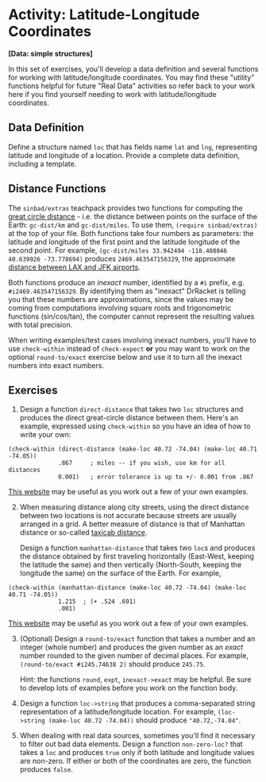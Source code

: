 # Activity: Latitude-Longitude Coordinates
**[Data: simple structures]**

In this set of exercises, you'll develop a data definition and several functions for working with latitude/longitude coordinates. You may find these "utility" functions helpful for future "Real Data" activities so refer back to your work here if you find yourself needing to work with latitude/longitude coordinates.

## Data Definition

Define a structure named `loc` that has fields name `lat` and `lng`, representing latitude and longitude of a location. Provide a complete data definition, including a template.


## Distance Functions

The `sinbad/extras` teachpack provides two functions for computing the [great circle distance](https://en.wikipedia.org/wiki/Great-circle_distance) - i.e. the distance between points on the surface of the Earth: `gc-dist/km` and `gc-dist/miles`. To use them, `(require sinbad/extras)` at the top of your file. Both functions take four numbers as parameters: the latitude and longitude of the first point and the latitude longitude of the second point. For example, `(gc-dist/miles 33.942494 -118.408046 40.639926 -73.778694)` produces `2469.463547156329`, the approximate [distance between LAX and JFK airports](http://www.gcmap.com/mapui?P=LAX-JFK).

Both functions produce an *inexact* number, identified by a `#i` prefix, e.g. `#i2469.463547156329`. By identifying them as "inexact" DrRacket is telling you that these numbers are approximations, since the values may be coming from computations involving square roots and trigonometric functions (sin/cos/tan), the computer cannot represent the resulting values with total precision.

When writing examples/test cases involving inexact numbers, you'll have to use `check-within` instead of `check-expect` **or** you may want to work on the optional `round-to/exact` exercise below and use it to turn all the inexact numbers into exact numbers.


## Exercises

1. Design a function `direct-distance` that takes two `loc` structures and produces the direct great-circle distance between them. Here's an example, expressed using `check-within` so you have an idea of how to write your own:

````
(check-within (direct-distance (make-loc 40.72 -74.04) (make-loc 40.71 -74.05))
              .867     ; miles -- if you wish, use km for all distances
              0.001)   ; error tolerance is up to +/- 0.001 from .867
````

   [This website](http://www.onlineconversion.com/map_greatcircle_distance.htm) may be useful as you work out a few of your own examples.

2. When measuring distance along city streets, using the direct distance between two locations is not accurate because streets are usually arranged in a grid. A better measure of distance is that of Manhattan distance or so-called [taxicab distance](https://en.wikipedia.org/wiki/Taxicab_geometry). 

   Design a function `manhattan-distance` that takes two `loc`s and produces the distance obtained by first traveling horizontally (East-West, keeping the latitude the same) and then vertically (North-South, keeping the longitude the same) on the surface of the Earth. For example,
  
````
(check-within (manhattan-distance (make-loc 40.72 -74.04) (make-loc 40.71 -74.05))
              1.215  ; (+ .524 .691)
              .001)
````

   [This website](http://www.onlineconversion.com/map_greatcircle_distance.htm) may be useful as you work out a few of your own examples.

3. (Optional) Design a `round-to/exact` function that takes a number and an integer (whole number) and produces the given number as an *exact* number rounded to the given number of decimal places. For example, `(round-to/exact #i245.74638 2)` should produce `245.75`.

   Hint: the functions `round`, `expt`, `inexact->exact` may be helpful. Be sure to develop lots of examples before you work on the function body.

4. Design a function `loc->string` that produces a comma-separated string representation of a latitude/longitude location. For example, `(loc->string (make-loc 40.72 -74.04))` should produce `"40.72,-74.04"`.

5. When dealing with real data sources, sometimes you'll find it necessary to filter out bad data elements. Design a function `non-zero-loc?` that takes a `loc` and produces `true` only if both latitude and longitude values are non-zero. If either or both of the coordinates are zero, the function produces `false`.




